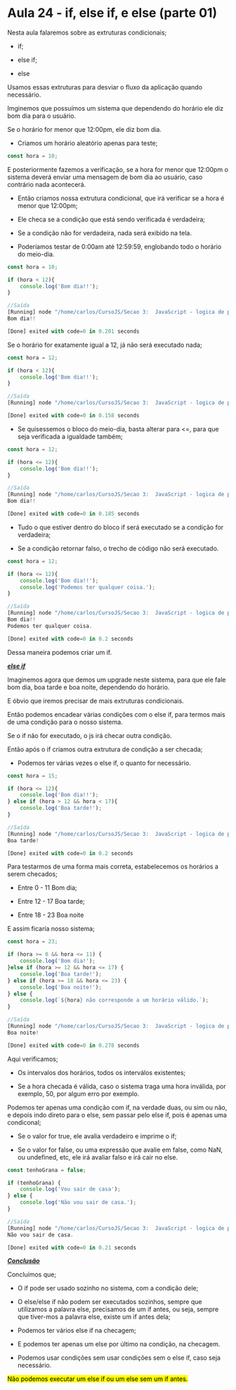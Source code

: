 # Aula 24 - if, else if, e else (parte 01)

Nesta aula falaremos sobre as extruturas condicionais;

* if;

* else if;

* else

Usamos essas extruturas para desviar o fluxo da aplicação quando necessário.

Imginemos que possuímos um sistema que dependendo do horário ele diz bom dia para o usuário.

Se o horário for menor que 12:00pm, ele diz bom dia.

* Criamos um horário aleatório apenas para teste;

```js
const hora = 10;
```

E posteriormente fazemos a verificação, se a hora for menor que 12:00pm o sistema deverá enviar uma mensagem de bom dia ao usuário, caso contrário nada acontecerá.

* Então criamos nossa extrutura condicional, que irá verificar se a hora é menor que 12:00pm;

* Ele checa se a condição que está sendo verificada é verdadeira;

* Se a condição não for verdadeira, nada será exibido na tela.

* Poderíamos testar de 0:00am até 12:59:59, englobando todo o horário do meio-dia.

```js
const hora = 10;

if (hora < 12){
    console.log('Bom dia!!');
}

//Saída
[Running] node "/home/carlos/CursoJS/Secao 3:  JavaScript - logica de programação/aula 24 - if, else if, e else (parte 01)/index.js"
Bom dia!!

[Done] exited with code=0 in 0.201 seconds
```

Se o horário for exatamente igual a 12, já não será executado nada;

```js
const hora = 12;

if (hora < 12){
    console.log('Bom dia!!');
}

//Saída
[Running] node "/home/carlos/CursoJS/Secao 3:  JavaScript - logica de programação/aula 24 - if, else if, e else (parte 01)/index.js"

[Done] exited with code=0 in 0.158 seconds
```

* Se quisessemos o bloco do meio-dia, basta alterar para <=, para que seja verificada a igualdade também;

```js
const hora = 12;

if (hora <= 12){
    console.log('Bom dia!!');
}

//Saída
[Running] node "/home/carlos/CursoJS/Secao 3:  JavaScript - logica de programação/aula 24 - if, else if, e else (parte 01)/index.js"
Bom dia!!

[Done] exited with code=0 in 0.185 seconds
```

* Tudo o que estiver dentro do bloco if será executado se a condição for verdadeira;

* Se a condição retornar falso, o trecho de código não será executado.

```js
const hora = 12;

if (hora <= 12){
    console.log('Bom dia!!');
    console.log('Podemos ter qualquer coisa.');
}

//Saída
[Running] node "/home/carlos/CursoJS/Secao 3:  JavaScript - logica de programação/aula 24 - if, else if, e else (parte 01)/index.js"
Bom dia!!
Podemos ter qualquer coisa.

[Done] exited with code=0 in 0.2 seconds
```

Dessa maneira podemos criar um if.



***<u>else if</u>***

Imaginemos agora que demos um upgrade neste sistema, para que ele fale bom dia, boa tarde e boa noite, dependendo do horário.

E óbvio que iremos precisar de mais extruturas condicionais.

Então podemos encadear várias condições com o else if, para termos mais de uma condição para o nosso sistema.

Se o if não for executado, o js irá checar outra condição.

Então após o if criamos outra extrutura de condição a ser checada;

* Podemos ter várias vezes o else if, o quanto for necessário.

```js
const hora = 15;

if (hora <= 12){
    console.log('Bom dia!!');
} else if (hora > 12 && hora < 17){
    console.log('Boa tarde!');
}

//Saída
[Running] node "/home/carlos/CursoJS/Secao 3:  JavaScript - logica de programação/aula 24 - if, else if, e else (parte 01)/index.js"
Boa tarde!

[Done] exited with code=0 in 0.2 seconds
```

Para testarmos de uma forma mais correta, estabelecemos os horários a serem checados;

* Entre 0 - 11 Bom dia;

* Entre 12 - 17 Boa tarde;

* Entre 18 - 23 Boa noite

E assim ficaría nosso sistema;

```js
const hora = 23;

if (hora >= 0 && hora <= 11) {
    console.log('Bom dia!');
}else if (hora >= 12 && hora <= 17) {
    console.log('Boa tarde!');
} else if (hora >= 18 && hora <= 23) {
    console.log('Boa noite!');
} else {
    console.log(`${hora} não corresponde a um horário válido.`);
}

//Saída
[Running] node "/home/carlos/CursoJS/Secao 3:  JavaScript - logica de programação/aula 24 - if, else if, e else (parte 01)/index.js"
Boa noite!

[Done] exited with code=0 in 0.278 seconds
```

Aqui verificamos;

* Os intervalos dos horários, todos os interválos existentes;

* Se a hora checada é válida, caso o sistema traga uma hora inválida, por exemplo, 50, por algum erro por exemplo.



Podemos ter apenas uma condição com if, na verdade duas, ou sim ou não, e depois indo direto para o else, sem passar pelo else if, pois é apenas uma condiconal;

* Se o valor for true, ele avalia verdadeiro e imprime o if;

* Se o valor for false, ou uma expressão que avalie em false, como NaN, ou undefined, etc, ele irá avaliar falso e irá cair no else.

```js
const tenhoGrana = false;

if (tenhoGrana) {
    console.log('Vou sair de casa');
} else {
    console.log('Não vou sair de casa.');
}

//Saída
[Running] node "/home/carlos/CursoJS/Secao 3:  JavaScript - logica de programação/aula 24 - if, else if, e else (parte 01)/index.js"
Não vou sair de casa.

[Done] exited with code=0 in 0.21 seconds
```



***<u>Conclusão</u>***

Concluímos que;

- O if pode ser usado sozinho no sistema, com a condição dele;

- O else/else if não podem ser executados sozinhos, sempre que utilizamos a palavra else, precisamos de um if antes, ou seja, sempre que tiver-mos a palavra else, existe um if antes dela;

- Podemos ter vários else if na checagem;

- E podemos ter apenas um else por último na condição, na checagem.

- Podemos usar condições sem usar condições sem o else if, caso seja necessário.

<mark>Não podemos executar um else if ou um else sem um if antes.</mark>


